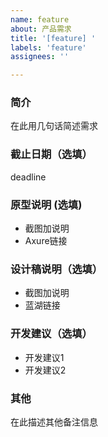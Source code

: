 ```yaml
---
name: feature
about: 产品需求
title: '[feature] '
labels: 'feature'
assignees: ''

---
```


### 简介

在此用几句话简述需求

### 截止日期（选填）

deadline

### 原型说明 (选填)

- 截图加说明
- Axure链接

### 设计稿说明（选填）

- 截图加说明
- 蓝湖链接

### 开发建议（选填）

- 开发建议1
- 开发建议2

### 其他

在此描述其他备注信息

